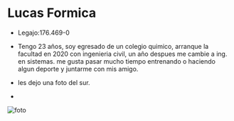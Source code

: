 # Lucas Formica

- Legajo:176.469-0

- Tengo 23 años, soy egresado de un colegio quimico, arranque la facultad en 2020 con ingenieria civil, un año despues me cambie a ing. en sistemas.
me gusta pasar mucho tiempo entrenando o haciendo algun deporte
y juntarme con mis amigo.

- les dejo una foto del sur.
- 
![foto](https://user-images.githubusercontent.com/129813664/229692166-53317de0-ce20-4316-8095-00015ba31063.jpg)

